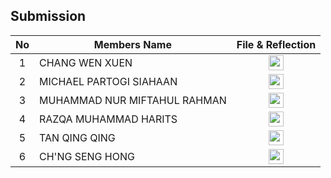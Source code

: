 ## Submission
| No | Members Name |  File & Reflection |
| :-----: |  ------ | :-----: | 
| 1 | CHANG WEN XUEN |  <a href="https://github.com/miqbaltariq/SECP1513/tree/main/SECP1513-04/TIC TECH TOE/CHANG WEN XUEN" ><img src="https://github.com/drshahizan/software-engineering/blob/main/project/project/sec01/curiousity/img/document1.png?raw=true" width="24px" height="24px" ></a> | 
| 2 | MICHAEL PARTOGI SIAHAAN | <a href="https://github.com/miqbaltariq/SECP1513/tree/main/SECP1513-04/TIC TECH TOE/MICHAEL PARTOGI SIAHAAN" ><img src="https://github.com/drshahizan/software-engineering/blob/main/project/project/sec01/curiousity/img/document1.png?raw=true" width="24px" height="24px" ></a> | 
| 3 | MUHAMMAD NUR MIFTAHUL RAHMAN | <a href="https://github.com/miqbaltariq/SECP1513/tree/main/SECP1513-04/TIC TECH TOE/MUHAMMAD NUR MIFTAHUL RAHMAN" ><img src="https://github.com/drshahizan/software-engineering/blob/main/project/project/sec01/curiousity/img/document1.png?raw=true" width="24px" height="24px" ></a> | 
| 4 | RAZQA MUHAMMAD HARITS | <a href="https://github.com/miqbaltariq/SECP1513/tree/main/SECP1513-04/TIC TECH TOE/RAZQA MUHAMMAD HARITS" ><img src="https://github.com/drshahizan/software-engineering/blob/main/project/project/sec01/curiousity/img/document1.png?raw=true" width="24px" height="24px" ></a> | 
| 5 | TAN QING QING |  <a href="https://github.com/miqbaltariq/SECP1513/tree/main/SECP1513-04/TIC TECH TOE/TAN QING QING" ><img src="https://github.com/drshahizan/software-engineering/blob/main/project/project/sec01/curiousity/img/document1.png?raw=true" width="24px" height="24px" ></a> |  
| 6 | CH'NG SENG HONG |  <a href="https://github.com/miqbaltariq/SECP1513/tree/main/SECP1513-04/TIC TECH TOE/CH'NG SENG HONG" ><img src="https://github.com/drshahizan/software-engineering/blob/main/project/project/sec01/curiousity/img/document1.png?raw=true" width="24px" height="24px" ></a> | 
